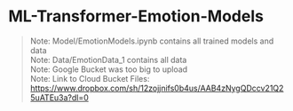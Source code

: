 # ML-Transformer-Emotion-Models

> Note: Model/EmotionModels.ipynb contains all trained models and data <br />
> Note: Data/EmotionData_1 contains all data <br />
> Note: Google Bucket was too big to upload <br />
> Note: Link to Cloud Bucket Files: https://www.dropbox.com/sh/12zojjnifs0b4us/AAB4zNygQDccv21Q25uATEu3a?dl=0
> 
